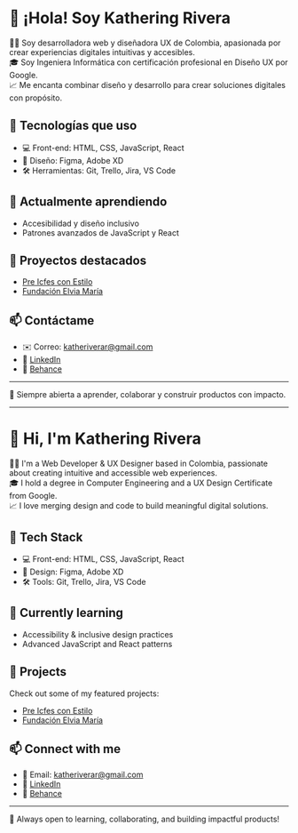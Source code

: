 # 👋 ¡Hola! Soy Kathering Rivera

👩‍💻 Soy desarrolladora web y diseñadora UX de Colombia, apasionada por crear experiencias digitales intuitivas y accesibles.  
🎓 Soy Ingeniera Informática con certificación profesional en Diseño UX por Google.  
📈 Me encanta combinar diseño y desarrollo para crear soluciones digitales con propósito.

## 🔧 Tecnologías que uso
- 💻 Front-end: HTML, CSS, JavaScript, React
- 🎨 Diseño: Figma, Adobe XD
- 🛠 Herramientas: Git, Trello, Jira, VS Code

## 🌱 Actualmente aprendiendo
- Accesibilidad y diseño inclusivo
- Patrones avanzados de JavaScript y React

## 🚀 Proyectos destacados
- [Pre Icfes con Estilo](https://preicfesconestilo.com/)
- [Fundación Elvia María](https://fundacionelviamaria.org/)

## 📫 Contáctame
- ✉️ Correo: [katheriverar@gmail.com](mailto:katheriverar@gmail.com)
- 💼 [LinkedIn](https://www.linkedin.com/in/katheringriverar/)
- 🎨 [Behance](https://www.behance.net/katherivera)

---

🌟 Siempre abierta a aprender, colaborar y construir productos con impacto.

---

# 👋 Hi, I'm Kathering Rivera

👩‍💻 I'm a Web Developer & UX Designer based in Colombia, passionate about creating intuitive and accessible web experiences.  
🎓 I hold a degree in Computer Engineering and a UX Design Certificate from Google.  
📈 I love merging design and code to build meaningful digital solutions.

## 🔧 Tech Stack
- 💻 Front-end: HTML, CSS, JavaScript, React
- 🎨 Design: Figma, Adobe XD
- 🛠 Tools: Git, Trello, Jira, VS Code

## 🌱 Currently learning
- Accessibility & inclusive design practices
- Advanced JavaScript and React patterns

## 🚀 Projects
Check out some of my featured projects:
- [Pre Icfes con Estilo](https://preicfesconestilo.com/)
- [Fundación Elvia María](https://fundacionelviamaria.org/)

## 📫 Connect with me
- 📧 Email: [katheriverar@gmail.com](mailto:katheriverar@gmail.com)
- 💼 [LinkedIn](https://www.linkedin.com/in/katheringriverar/)
- 🎨 [Behance](https://www.behance.net/katherivera)

---

🌟 Always open to learning, collaborating, and building impactful products!
